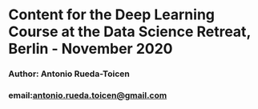 # Content for the Deep Learning Course at the Data Science Retreat, Berlin - November 2020

### Author: Antonio Rueda-Toicen
### email:antonio.rueda.toicen@gmail.com
